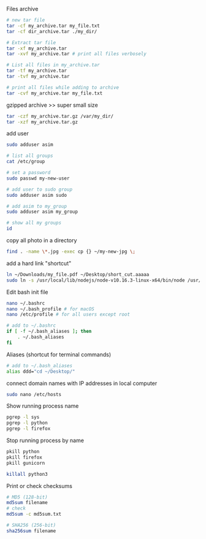 Files archive
```  bash
# new tar file
tar -cf my_archive.tar my_file.txt
tar -cf dir_archive.tar ./my_dir/

# Extract tar file
tar -xf my_archive.tar
tar -xvf my_archive.tar # print all files verbosely

# List all files in my_archive.tar
tar -tf my_archive.tar
tar -tvf my_archive.tar

# print all files while adding to archive
tar -cvf my_archive.tar my_file.txt 
```


gzipped archive >> super small size
```  bash
tar -czf my_archive.tar.gz /var/my_dir/
tar -xzf my_archive.tar.gz
```



add user
```  bash
sudo adduser asim

# list all groups
cat /etc/group

# set a password
sudo passwd my-new-user

# add user to sudo group
sudo adduser asim sudo

# add asim to my_group
sudo adduser asim my_group

# show all my groups
id
```



copy all photo in a directory
```bash
find . -name \*.jpg -exec cp {} ~/my-new-jpg \;
```



add a hard link "shortcut"
```  bash
ln ~/Downloads/my_file.pdf ~/Desktop/short_cut.aaaaa
sudo ln -s /usr/local/lib/nodejs/node-v10.16.3-linux-x64/bin/node /usr/bin/node
```



Edit bash init file
```  bash
nano ~/.bashrc
nano ~/.bash_profile # for macOS
nano /etc/profile # for all users except root
```


```  bash
# add to ~/.bashrc
if [ -f ~/.bash_aliases ]; then
    . ~/.bash_aliases
fi
```



Aliases (shortcut for terminal commands)
```  bash
# add to ~/.bash_aliases
alias ddd="cd ~/Desktop/"
```


connect domain names with IP addresses in local computer 
```  bash
sudo nano /etc/hosts
```


Show running process name
```  bash
pgrep -l sys
pgrep -l python
pgrep -l firefox
```


Stop running process by name
```  bash
pkill python
pkill firefox
pkill gunicorn

killall python3
```


Print or check checksums
```  bash
# MD5 (128-bit)
md5sum filename
# check
md5sum -c md5sum.txt 

# SHA256 (256-bit)
sha256sum filename
```
